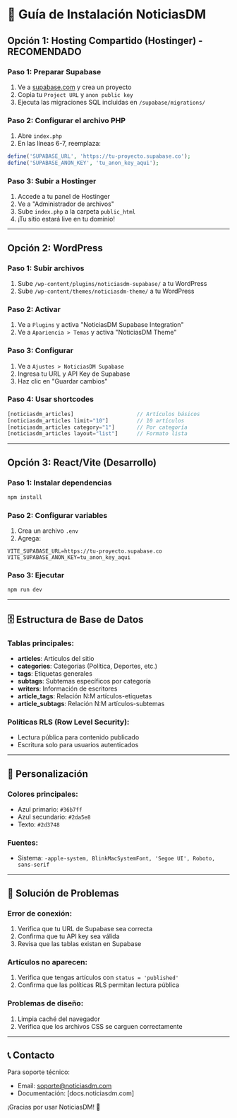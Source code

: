 # 🚀 Guía de Instalación NoticiasDM

## Opción 1: Hosting Compartido (Hostinger) - RECOMENDADO

### Paso 1: Preparar Supabase
1. Ve a [supabase.com](https://supabase.com) y crea un proyecto
2. Copia tu `Project URL` y `anon public key`
3. Ejecuta las migraciones SQL incluidas en `/supabase/migrations/`

### Paso 2: Configurar el archivo PHP
1. Abre `index.php`
2. En las líneas 6-7, reemplaza:
```php
define('SUPABASE_URL', 'https://tu-proyecto.supabase.co');
define('SUPABASE_ANON_KEY', 'tu_anon_key_aqui');
```

### Paso 3: Subir a Hostinger
1. Accede a tu panel de Hostinger
2. Ve a "Administrador de archivos"
3. Sube `index.php` a la carpeta `public_html`
4. ¡Tu sitio estará live en tu dominio!

---

## Opción 2: WordPress

### Paso 1: Subir archivos
1. Sube `/wp-content/plugins/noticiasdm-supabase/` a tu WordPress
2. Sube `/wp-content/themes/noticiasdm-theme/` a tu WordPress

### Paso 2: Activar
1. Ve a `Plugins` y activa "NoticiasDM Supabase Integration"
2. Ve a `Apariencia > Temas` y activa "NoticiasDM Theme"

### Paso 3: Configurar
1. Ve a `Ajustes > NoticiasDM Supabase`
2. Ingresa tu URL y API Key de Supabase
3. Haz clic en "Guardar cambios"

### Paso 4: Usar shortcodes
```php
[noticiasdm_articles]                    // Artículos básicos
[noticiasdm_articles limit="10"]         // 10 artículos
[noticiasdm_articles category="1"]       // Por categoría
[noticiasdm_articles layout="list"]      // Formato lista
```

---

## Opción 3: React/Vite (Desarrollo)

### Paso 1: Instalar dependencias
```bash
npm install
```

### Paso 2: Configurar variables
1. Crea un archivo `.env`
2. Agrega:
```
VITE_SUPABASE_URL=https://tu-proyecto.supabase.co
VITE_SUPABASE_ANON_KEY=tu_anon_key_aqui
```

### Paso 3: Ejecutar
```bash
npm run dev
```

---

## 🗄️ Estructura de Base de Datos

### Tablas principales:
- **articles**: Artículos del sitio
- **categories**: Categorías (Política, Deportes, etc.)
- **tags**: Etiquetas generales
- **subtags**: Subtemas específicos por categoría
- **writers**: Información de escritores
- **article_tags**: Relación N:M artículos-etiquetas
- **article_subtags**: Relación N:M artículos-subtemas

### Políticas RLS (Row Level Security):
- Lectura pública para contenido publicado
- Escritura solo para usuarios autenticados

---

## 🎨 Personalización

### Colores principales:
- Azul primario: `#36b7ff`
- Azul secundario: `#2da5e8`
- Texto: `#2d3748`

### Fuentes:
- Sistema: `-apple-system, BlinkMacSystemFont, 'Segoe UI', Roboto, sans-serif`

---

## 🔧 Solución de Problemas

### Error de conexión:
1. Verifica que tu URL de Supabase sea correcta
2. Confirma que tu API key sea válida
3. Revisa que las tablas existan en Supabase

### Artículos no aparecen:
1. Verifica que tengas artículos con `status = 'published'`
2. Confirma que las políticas RLS permitan lectura pública

### Problemas de diseño:
1. Limpia caché del navegador
2. Verifica que los archivos CSS se carguen correctamente

---

## 📞 Contacto

Para soporte técnico:
- Email: soporte@noticiasdm.com
- Documentación: [docs.noticiasdm.com]

¡Gracias por usar NoticiasDM! 🎉